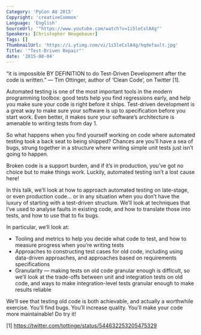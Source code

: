 ```yaml
---
Category: 'PyCon AU 2015'
Copyright: 'creativeCommon'
Language: 'English'
SourceUrl: '"https://www.youtube.com/watch?v=1i5leCslA4g"'
Speakers: [Christopher Neugebauer]
Tags: []
ThumbnailUrl: 'https://i.ytimg.com/vi/1i5leCslA4g/hqdefault.jpg'
Title: '"Test-Driven Repair"'
date: '2015-08-04'
---
```

“it is impossible BY DEFINITION to do Test-Driven Development after the code is written.” — Tim Ottinger, author of ‘Clean Code’, on Twitter [1].

Automated testing is one of the most important tools in the modern programming toolbox: good tests help you find regressions early, and help you make sure your code is right before it ships. Test-driven development is a great way to make sure your software is up to specification before you start work. Even better, it makes sure your software’s architecture is amenable to writing tests from day 1.

So what happens when you find yourself working on code where automated testing took a back seat to being shipped? Chances are you’ll have a sea of bugs, strung together in a structure where writing simple unit tests just isn’t going to happen.

Broken code is a support burden, and if it’s in production, you’ve got no choice but to make things work. Luckily, automated testing isn’t a lost cause here!

In this talk, we’ll look at how to approach automated testing on late-stage, or even production code… or in any situation when you don’t have the luxury of starting with a test-driven structure. We’ll look at techniques that I’ve used to analyse faults in existing code, and how to translate those into tests, and how to use that to fix bugs.

In particular, we’ll look at:

- Tooling and metrics to help you decide what code to test, and how to measure progress when you’re writing tests
- Approaches to constructing test cases for old code, including using data-driven approaches, and approaches based on requirements specifications
- Granularity — making tests on old code granular enough is difficult, so we’ll look at the trade-offs between unit and integration tests on old code, and ways to make integration-level tests granular enough to make results reliable

We’ll see that testing old code is both achievable, and actually a worthwhile exercise. You’ll find bugs. You’ll increase quality. You’ll make your code more maintainable! Do try it!

[1] https://twitter.com/tottinge/status/544632253205475329


